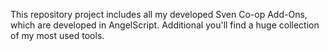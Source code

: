 This repository project includes all my developed Sven Co-op Add-Ons, which are developed in AngelScript.
Additional you'll find a huge collection of my most used tools.
